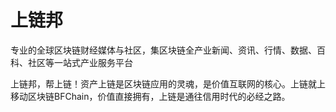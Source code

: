# 上链邦

专业的全球区块链财经媒体与社区，集区块链全产业新闻、资讯、行情、数据、百科、社区等一站式产业服务平台

上链邦，帮上链！资产上链是区块链应用的灵魂，是价值互联网的核心。上链就上移动区块链BFChain，价值直接拥有，上链是通往信用时代的必经之路。
